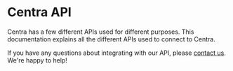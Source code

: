 # Centra API

Centra has a few different APIs used for different purposes. This documentation explains all the different APIs used to connect to Centra.

If you have any questions about integrating with our API, please [contact us](https://www.centra.com/contact.html). We're
happy to help! 

